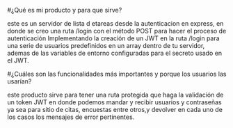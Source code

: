 #¿Qué es mi producto y para que sirve?

este es un servidor de lista d etareas desde la autenticacion en express, en donde se creo una ruta /login con el método POST para hacer el proceso de autenticación
Implementando la creación de un JWT en la ruta /login para una serie de usuarios predefinidos en un array dentro de tu servidor, ademas de las variables de entorno
configuradas  para el secreto usado en el JWT.

#¿Cuáles son las funcionalidades más importantes y porque los usuarios las usarían?

este producto sirve para tener  una ruta protegida que haga la validación de un token JWT en donde podemos mandar y recibir usuarios y contraseñas ya sea para sitio de citas, encuestas
entre otros,y devolver en cada uno de los casos los mensajes de error pertinentes.
